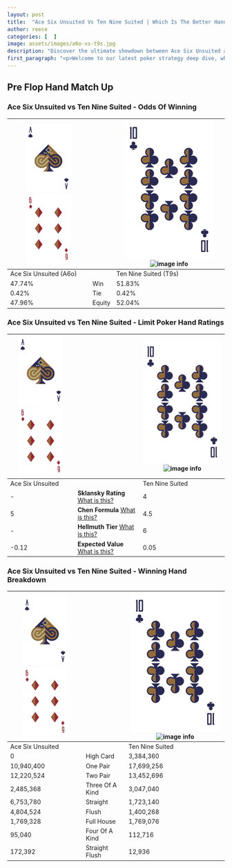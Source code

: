 ```yaml
---
layout: post
title:  "Ace Six Unsuited Vs Ten Nine Suited | Which Is The Better Hand In Poker? A Complete Guide"
author: reece
categories: [  ]
image: assets/images/a6o-vs-t9s.jpg
description: "Discover the ultimate showdown between Ace Six Unsuited and Ten Nine Suited in poker! Uncover the odds, strategies, and scenarios where one hand triumphs over the other. Get ready to up your poker game with this thrilling analysis."
first_paragraph: "<p>Welcome to our latest poker strategy deep dive, where we're pitting two distinct hands against each other in a high-stakes showdown: Ace Six Unsuited vs Ten Nine Suited.</p><p>In the dynamic world of poker, every decision counts, and knowing which hand holds the upper hand is key to your success at the table.</p><p>In this article, we'll dissect these two hands, explore the scenarios where one dominates the other, and equip you with the knowledge to make strategic choices that can tip the odds in your favor.</p><p>Get ready to unravel the intriguing dynamics of these poker hands and elevate your game to new heights.</p>"
---
```




[comment]: # (sp0)

## Pre Flop Hand Match Up

<div class="table hand-ratings" markdown="1"> 



### Ace Six Unsuited vs Ten Nine Suited - Odds Of Winning


    
| ![image info](assets/images/hand1/A.png) ![image info](assets/images/hand1/6o.png) |  | ![image info](assets/images/hand2/T.png) ![image info](assets/images/hand2/9s.png) |
| -------- | -------- | -------- |
| Ace Six Unsuited (A6o) |  | Ten Nine Suited (T9s) |
| 47.74% | Win | 51.83% |
| 0.42% | Tie | 0.42% |
| 47.96% | Equity | 52.04% |




[comment]: # (sp1)



### Ace Six Unsuited vs Ten Nine Suited - Limit Poker Hand Ratings


    
| ![image info](assets/images/hand1/A.png) ![image info](assets/images/hand1/6o.png) |  | ![image info](assets/images/hand2/T.png) ![image info](assets/images/hand2/9s.png) |
| -------- | -------- | -------- |
| Ace Six Unsuited |  | Ten Nine Suited |
| - | **Sklansky Rating** [What is this?](/sklansky-rating-explained) | 4 |
| 5 | **Chen Formula** [What is this?](/chen-formula-explained) | 4.5 |
| - | **Hellmuth Tier** [What is this?](/Hellmuth-tier-explained) | 6 |
| -0.12 | **Expected Value** [What is this?](/expected-value-explained) | 0.05 |




[comment]: # (sp2)



### Ace Six Unsuited vs Ten Nine Suited - Winning Hand Breakdown


    
| ![image info](assets/images/hand1/A.png) ![image info](assets/images/hand1/6o.png) |  | ![image info](assets/images/hand2/T.png) ![image info](assets/images/hand2/9s.png) |
| -------- | -------- | -------- |
| Ace Six Unsuited |  | Ten Nine Suited |
| 0 | High Card | 3,384,360 |
| 10,940,400 | One Pair | 17,699,256 |
| 12,220,524 | Two Pair | 13,452,696 |
| 2,485,368 | Three Of A Kind | 3,047,040 |
| 6,753,780 | Straight | 1,723,140 |
| 4,804,524 | Flush | 1,400,268 |
| 1,769,328 | Full House | 1,769,076 |
| 95,040 | Four Of A Kind | 112,716 |
| 172,392 | Straight Flush | 12,936 |




[comment]: # (sp3)



</div>

[comment]: # (sp4)



[comment]: # (sp5)


